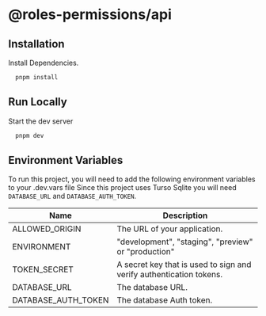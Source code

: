 # @roles-permissions/api

## Installation

Install Dependencies.

```bash
  pnpm install
```

## Run Locally

Start the dev server

```bash
  pnpm dev
```

## Environment Variables

To run this project, you will need to add the following environment variables to your .dev.vars file
Since this project uses Turso Sqlite you will need `DATABASE_URL` and `DATABASE_AUTH_TOKEN`.

| Name                | Description                                                         |
| ------------------- | ------------------------------------------------------------------- |
| ALLOWED_ORIGIN      | The URL of your application.                                        |
| ENVIRONMENT         | "development", "staging", "preview" or "production"                 |
| TOKEN_SECRET        | A secret key that is used to sign and verify authentication tokens. |
| DATABASE_URL        | The database URL.                                                   |
| DATABASE_AUTH_TOKEN | The database Auth token.                                            |
